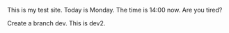 This is my test site.
Today is Monday.
The time is 14:00 now.
Are you tired?

Create a branch dev.
This is dev2.
